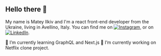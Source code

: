 ## Hello there 👋 
My name is Matey Ilkiv and I'm a react front-end developer from the Ukraine, living in Avellino, Italy. You can find me on [![Instagram][1.2]][1],  or on [![LinkedIn][3.2]][3].

🌱 I’m currently learning GraphQL and Next.js
🔭 I’m currently working on Netflix clone project.

<!--
**Elk1v/Elk1v** is a ✨ _special_ ✨ repository because its `README.md` (this file) appears on your GitHub profile.

Here are some ideas to get you started:

 🔭 I’m currently working on ...
- 🌱 I’m currently learning ...
- 👯 I’m looking to collaborate on ...
- 🤔 I’m looking for help with ...
- 💬 Ask me about ...
- 📫 How to reach me: ...
- 😄 Pronouns: ...
- ⚡ Fun fact: ...
-->



<!-- icons with padding -->

[1.1]: http://i.imgur.com/tXSoThF.png (twitter icon with padding)
[2.1]: http://i.imgur.com/0o48UoR.png (github icon with padding)

<!-- icons without padding -->

[1.2]: https://img.icons8.com/material-sharp/24/000000/instagram-new.png (Instagram)
[2.2]: http://i.imgur.com/9I6NRUm.png (github icon without padding)
[3.2]: https://img.icons8.com/ios-filled/24/000000/linkedin.png (LinkedIn icon without padding)

<!-- links to your social media accounts -->

[1]: https://www.instagram.com/_elkiv/
[2]: https://github.com/
[3]: https://www.linkedin.com/
